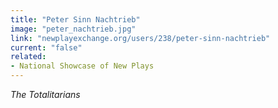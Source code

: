 ```yaml
---
title: "Peter Sinn Nachtrieb"
image: "peter_nachtrieb.jpg"
link: "newplayexchange.org/users/238/peter-sinn-nachtrieb"
current: "false"
related:
- National Showcase of New Plays
---
```


*The Totalitarians*
